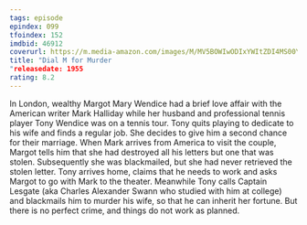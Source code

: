 ```yaml
---
tags: episode
epindex: 099
tfoindex: 152
imdbid: 46912
coverurl: https://m.media-amazon.com/images/M/MV5BOWIwODIxYWItZDI4MS00YzhhLWE3MmYtMzlhZDIwOTMzZmE5L2ltYWdlXkEyXkFqcGdeQXVyNjc1NTYyMjg@._V1_SX202_CR0,0,202,300_.jpg
title: "Dial M for Murder
"releasedate: 1955
rating: 8.2
---
```


In London, wealthy Margot Mary Wendice had a brief love affair with the American writer Mark Halliday while her husband and professional tennis player Tony Wendice was on a tennis tour. Tony quits playing to dedicate to his wife and finds a regular job. She decides to give him a second chance for their marriage. When Mark arrives from America to visit the couple, Margot tells him that she had destroyed all his letters but one that was stolen. Subsequently she was blackmailed, but she had never retrieved the stolen letter. Tony arrives home, claims that he needs to work and asks Margot to go with Mark to the theater. Meanwhile Tony calls Captain Lesgate (aka Charles Alexander Swann who studied with him at college) and blackmails him to murder his wife, so that he can inherit her fortune. But there is no perfect crime, and things do not work as planned.